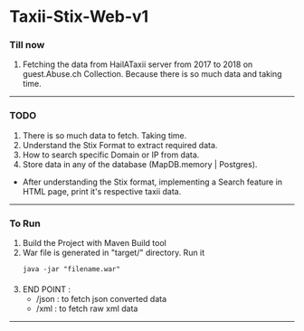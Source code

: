 # Taxii-Stix-Web-v1

### Till now 
1. Fetching the data from HailATaxii server from 2017 to 2018 on guest.Abuse.ch Collection. Because there is so much data and taking time.

------------------


### TODO
1. There is so much data to fetch. Taking time. 
2. Understand the Stix Format to extract required data.
3. How to search specific Domain or IP from data.
4. Store data in any of the database (MapDB.memory | Postgres).

- After understanding the Stix format, implementing a Search feature in HTML page, print it's respective taxii data.

--------------------


### To Run
1. Build the Project with Maven Build tool
2. War file is generated in "target/" directory. Run it
   <p><code>java -jar "filename.war"</code> </p>
####
3. END POINT :
   - /json : to fetch json converted data
   - /xml : to fetch raw xml data


--------------------
